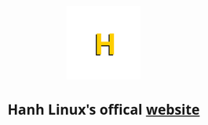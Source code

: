 <p align="center">
  <a href="https://hanhlinux.github.io"><img src="src/images/hanhlinux.png" width="150" height="150" alt="hanhlinux.png"></a>
  <h1 align="center"><p style="font-family:'Open Sans'">Hanh Linux's offical <a href="https://hanhlinux.github.io">website</a></p></h1>
</p>
